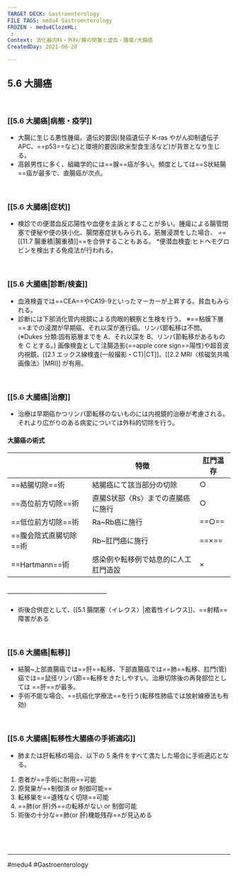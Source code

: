 ```yaml
---
TARGET DECK: Gastroenterology
FILE TAGS: medu4 Gastroenterology
FROZEN - medu4ClozeHL:
 : 
Context: 消化器内科・外科/腸の閉塞と虚血・腫瘍/大腸癌
CreatedDay: 2021-06-20

---
```


## 5.6 大腸癌

<br>

### [[5.6 大腸癌|病態・疫学]]
* 大腸に生じる悪性腫瘍。遺伝的要因(発癌遺伝子 K-ras やがん抑制遺伝子 APC、==p53==など)と環境的要因(欧米型食生活など)が背景となり生じる。
* 高齢男性に多く、組織学的には==腺==癌が多い。頻度としては==S状結腸==癌が最多で、直腸癌が次点。
<!--ID: 1624766942511-->


<br>

###  [[5.6 大腸癌|症状]]
* 検診での便潜血反応陽性や血便を主訴とすることが多い。腫瘍による腸管閉塞で便秘や便の狭小化、腸閉塞症状もみられる。筋層浸潤をした場合、 ==[[11.7 腸重積|腸重積]]==を合併することもある。
\*便潜血検査:ヒトヘモグロビンを検出する免疫法が行われる。
<!--ID: 1624766942516-->


<br>

###  [[5.6 大腸癌|診断/検査]]
* 血液検査では==CEA==やCA19-9といったマーカーが上昇する。貧血もみられる。 
* 診断には下部消化管内視鏡による肉眼的観察と生検を行う。
※==粘膜下層==までの浸潤が早期癌、それ以深が進行癌。リンパ節転移は不問。
(※Dukes 分類:固有筋層までを A、それ以深を B、リンパ節転移があるものを C とする。)
画像検査として注腸造影(==apple core sign==陽性)や超音波内視鏡、[[2.1 エックス線検査(一般撮影・CT)|CT]]、[[2.2 MRI〈核磁気共鳴画像法〉|MRI]] が有用。
<!--ID: 1624766942522-->



<br>

###  [[5.6 大腸癌|治療]]
* 治療は早期癌かつリンパ節転移のないものには内視鏡的治療が考慮される。それより広がりのある病変については外科的切除を行う。
#### 大腸癌の術式
| |特徴|肛門温存|
|---|---|---|
|==結腸切除==術|結腸癌にて該当部分の切除|○|
|==高位前方切除==術|直腸S状部〈Rs〉までの直腸癌に施行|○|
|==低位前方切除==術|Ra~Rb癌に施行|==○==|
|==腹会陰式直腸切除==術|Rb~肛門癌に施行|==×==|
|==Hartmann==術|感染例や転移例で姑息的に人工肛門造設|×|
##### ＿＿＿＿＿＿＿＿＿＿＿＿＿＿＿＿
* 術後合併症として、[[5.1 腸閉塞〈イレウス〉|癒着性イレウス]]、==射精==障害がある
<!--ID: 1624766942527-->


<br>

###  [[5.6 大腸癌|転移]]
* 結腸~上部直腸癌では==肝==転移、下部直腸癌では==肺==転移、肛門(管)癌では==鼠径リンパ節==転移をきたしやすい。治療切除後の再発部位としては ==肝==が最多。
* 手術不能な場合、==抗癌化学療法==を行う(転移性肺癌では放射線療法も有効)
<!--ID: 1624766942533-->


<br>

### [[5.6 大腸癌|転移性大腸癌の手術適応]]
* 肺または肝転移の場合、以下の 5 条件をすべて満たした場合に手術適応となる。
 1. 患者が==手術に耐用==可能
 2. 原発巣が==制御済 or 制御可能==
 3. 転移巣を==遺残なく切除==可能
 4. ==肺(or 肝)外==の転移がない or 制御可能
 5. 術後の十分な==肺(or 肝)機能残存==が見込める
<!--ID: 1655869786050-->




<br><br><br>

---
#medu4 #Gastroenterology 
